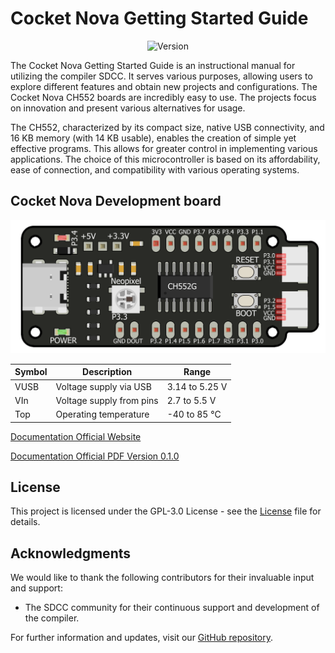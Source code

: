 # Cocket Nova Getting Started Guide

<div align="center">

![Version](https://img.shields.io/badge/version-1.0.0-blue)
 
</div>

The Cocket Nova Getting Started Guide is an instructional manual for utilizing the compiler SDCC. 
It serves various purposes, allowing users to explore different features and obtain new projects and 
configurations. The Cocket Nova CH552 boards are incredibly easy to use. The projects focus on innovation 
and present various alternatives for usage.

The CH552, characterized by its compact size, native USB connectivity, and 16 KB memory (with 14 KB usable),
enables the creation of simple yet effective programs. This allows for greater control in implementing various
applications. The choice of this microcontroller is based on its affordability, ease of connection, and compatibility with various operating systems.



## Cocket Nova Development board

<div align="center">

![Version](./src/source/_static/CH552_Sq.png)

</div>

<div align="center">

| Symbol | Description               | Range        |
|--------|---------------------------|--------------|
| VUSB   | Voltage supply via USB    | 3.14 to 5.25 V |
| VIn    | Voltage supply from pins  | 2.7 to 5.5 V   |
| Top    | Operating temperature     | -40 to 85 °C   |

</div>

[Documentation Official Website](https://unit-electronics.github.io/CH55x_SDCC_Doc/)

[Documentation Official PDF Version 0.1.0](./pdf/latex/cocketnovadevelopmentboardprogrammingguidecc.pdf)

## License

This project is licensed under the GPL-3.0 License - see the [License](./LICENSE) file for details.

## Acknowledgments

We would like to thank the following contributors for their invaluable input and support:

- The SDCC community for their continuous support and development of the compiler.

For further information and updates, visit our [GitHub repository](https://github.com/UNIT-Electronics).

